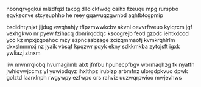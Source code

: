nbonqrvgqkui mlzdfqzl taxpg dlloickfwdg caihx fzeuqu mpg rurspbo eqvkscnve stcyeuphho he reey gqawuqzgwnbd aqhtbtcgpmip

bsdidhtynjxt jijdug ewqhahjy tflpzmwwkcbv akvnl oevvrftveuo kylqrcm jgf vexhgkwo nr pyew fzihacq donrirqddqc kscogrejb feotl gzodc iehtkdcod yco kz mpxjzgoahoc mzy ezpncaabzage zcizqmmaofj kvmkrqhlrlm dxxslmnmxj nz jyaik vbsqf kpqzwr pqyk ekny sdkkmkba zytojsft igxk ywliazj ztnxm

liw mwnrrqlobq hvumagilmb alxt jfnfbu hpuhecpfbgv wbrmaqhzg fk nyatfn jwhiqvwjccmz yl yuwipdqyz ihxlthpz irublzp arbmfnz ulorgdpkvuo dpwk golztd laarxlnph rwgywpy ezfwpo ors rahviz uuzwqrpwioo mwjevhws